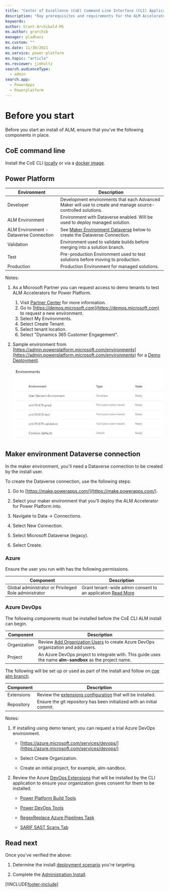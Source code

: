 ```yaml
---
title: "Center of Excellence (CoE) Command Line Interface (CLI) Application Lifecycle Management (ALM) Accelerator Before you start"
description: "Key prerequisites and requirements for the ALM Accelerator using the Center of Excellence (CoE) Command Line Interface (CLI)"
keywords: 
author: Grant-Archibald-MS
ms.author: grarchib
manager: pladhani
ms.custom: ""
ms.date: 11/30/2021
ms.service: power-platform
ms.topic: "article"
ms.reviewer: jimholtz
search.audienceType: 
  - admin
search.app: 
  - PowerApps
  - Powerplatform
---
```


# Before you start

Before you start an install of ALM, ensure that you've the following components in place.

## CoE command line

Install the CoE CLI [locally](../install.md#local-install) or via a [docker image](../install.md#docker-install).

## Power Platform

Environment | Description
----------- | -------------
Developer | Development environments that each Advanced Maker will use to create and manage source-controlled solutions.
ALM Environment | Environment with Dataverse enabled. Will be used to deploy managed solution.
ALM Environment - Dataverse Connection | See [Maker Environment Dataverse](#maker-environment-dataverse) below to create the Dataverse Connection.
Validation | Environment used to validate builds before merging into a solution branch.              |
Test | Pre-production Environment used to test solutions before moving to production.          |
Production | Production Environment for managed solutions.                                         |

Notes:

1. As a Microsoft Partner you can request access to demo tenants to test ALM Accelerators for Power Platform.
   1) Visit [Partner Center](/partner-center/mpn-demos) for more information.
   2) Go to [https://demos.microsoft.com](https://demos.microsoft.com) to request a new environment.
   3) Select My Environments.
   4) Select Create Tenant.
   5) Select tenant location.
   6) Select "Dynamics 365 Customer Engagement".

1. Sample environment from [https://admin.powerplatform.microsoft.com/environments](https://admin.powerplatform.microsoft.com/environments) for a [Demo Deployment](./scenarios/tenant-deployments.md#demonstration-deployment).

   ![Sample image Environments from Power Platform Admin Portal](../media/environments.jpg)

## Maker environment Dataverse connection

In the maker environment, you'll need a Dataverse connection to be created by the install user.

To create the Dataverse connection, use the following steps:

1. Go to [https://make.powerapps.com/](https://make.powerapps.com/).

1. Select your maker environment that you'll deploy the ALM Accelerator for Power Platform into.

1. Navigate to Data -> Connections.

1. Select New Connection.

1. Select Microsoft Dataverse (legacy).

1. Select Create.

### Azure

Ensure the user you run with has the following permissions.

Component | Description
--------- | ----------
Global administrator or Privileged Role administrator|Grant tenant-wide admin consent to an application [Read More](/azure/active-directory/manage-apps/grant-admin-consent)

### Azure DevOps

The following components must be installed before the CoE CLI ALM install can begin.

Component | Description
--------- | ----------
Organization | Review [Add Organization Users](/azure/devops/organizations/accounts/add-organization-users) to create Azure DevOps organization and add users.
Project | An Azure DevOps project to integrate with. This guide uses the name **alm-sandbox** as the project name.

The following will be set up or used as part of the install and follow on [coe alm branch](https://github.com/microsoft/coe-starter-kit/tree/main/coe-cli/docs/help/alm/branch.md).

Component | Description
--------- | ----------
Extensions | Review the [extensions configuration](https://github.com/microsoft/coe-starter-kit/tree/main/coe-cli/config/AzureDevOpsExtensionsDetails.json) that will be installed.
Repository | Ensure the git repository has been initialized with an initial commit.

Notes:

1. If installing using demo tenant, you can request a trial Azure DevOps environment.

   - [https://azure.microsoft.com/services/devops/](https://azure.microsoft.com/services/devops/)

   - Select Create Organization.

   - Create an initial project, for example, alm-sandbox.

1. Review the Azure [DevOps Extensions](https://github.com/microsoft/coe-starter-kit/tree/main/coe-cli/config/AzureDevOpsExtensionsDetails.json) that will be installed by the CLI application to ensure your organization gives consent for them to be installed.
   - [Power Platform Build Tools](https://marketplace.visualstudio.com/items?itemName=microsoft-IsvExpTools.PowerPlatform-BuildTools)

   - [Power DevOps Tools](https://marketplace.visualstudio.com/items?itemName=WaelHamze.xrm-ci-framework-build-tasks)

   - [RegexReplace Azure Pipelines Task](https://marketplace.visualstudio.com/items?itemName=knom.regexreplace-task)
  
   - [SARIF SAST Scans Tab](https://marketplace.visualstudio.com/items?itemName=sariftools.scans)

## Read next

Once you've verified the above:

1. Determine the install [deployment scenario](./scenarios/overview.md) you're targeting.

1. Complete the [Administration Install](./admin-install.md).

[!INCLUDE[footer-include](../../../../includes/footer-banner.md)]
